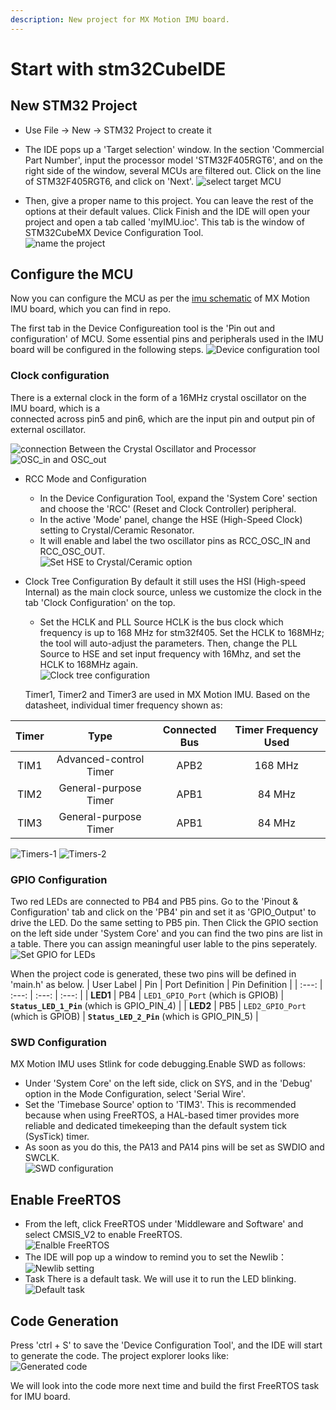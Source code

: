 ```yaml
---
description: New project for MX Motion IMU board.
---
```


# Start with stm32CubeIDE
## New STM32 Project
* Use File -> New -> STM32 Project to create it
* The IDE pops up a 'Target selection' window. In the section 'Commercial Part Number', input the processor model 'STM32F405RGT6', and on the right side of the window, several MCUs are filtered out. Click on the line of STM32F405RGT6, and click on 'Next'.
![select target MCU](image.png)

*  Then, give a proper name to this project. You can leave the rest of the options at their default values. Click Finish and the IDE will open your project and open a tab called 'myIMU.ioc'. This tab is the window of STM32CubeMX Device Configuration Tool.  
![name the project](image-1.png)

## Configure the MCU
Now you can configure the MCU as per the [imu schematic](https://github.com/leelili444/IMU/blob/main/Hardware/Schematic.pdf) of MX Motion IMU board, which you can find in repo.

The first tab in the Device Configureation tool is the 'Pin out and configuration' of MCU. Some essential pins and peripherals used in the IMU board will be configured in the following steps.
![Device configuration tool](image-2.png)
### Clock configuration
There is a external clock in the form of a 16MHz crystal oscillator on the IMU board, which is a  
connected across pin5 and pin6, which are the input pin and output pin of external oscillator.    

![connection Between the Crystal Oscillator and Processor](image-3.png)
![OSC_in and OSC_out](image-4.png)
* RCC Mode and Configuration
  * In the Device Configuration Tool, expand the 'System Core' section and choose the 'RCC' (Reset and Clock Controller) peripheral.
  * In the active 'Mode' panel, change the HSE (High-Speed Clock) setting to Crystal/Ceramic Resonator.
  * It will enable and label the two oscillator pins as RCC_OSC_IN and RCC_OSC_OUT.  
![Set HSE to Crystal/Ceramic option](image-15.png)
* Clock Tree Configuration
  By default it still uses the HSI (High-speed Internal) as the main clock source, unless we customize the clock in the tab 'Clock Configuration' on the top.
  * Set the HCLK and PLL Source
  HCLK is the bus clock which frequency is up to 168 MHz for stm32f405. Set the HCLK to 168MHz; the tool will auto-adjust the parameters. Then, change the PLL Source to HSE and set input frequency with 16Mhz, and set the HCLK to 168MHz again.  
  ![Clock tree configuration](image-6.png)  

  Timer1, Timer2 and Timer3 are used in MX Motion IMU. Based on the datasheet, individual timer frequency shown as:

| Timer | Type | Connected Bus | Timer Frequency Used |
| :---: | :---: | :---: | :---: |
| TIM1 | Advanced-control Timer | APB2 | 168 MHz |
| TIM2 | General-purpose Timer | APB1 | 84 MHz |
| TIM3 | General-purpose Timer | APB1 | 84 MHz |

![Timers-1](image-7.png)
![Timers-2](image-8.png)

### GPIO Configuration
Two red LEDs are connected to PB4 and PB5 pins.  Go to the 'Pinout & Configuration' tab and click on the 'PB4' pin and set it as 'GPIO_Output' to drive the LED. Do the same setting to PB5 pin. Then Click the GPIO section on the left side under 'System Core' and you can find the two pins are list in a table. There you can assign meaningful user lable to the pins seperately.
![Set GPIO for LEDs](image-9.png)

When the project code is generated, these two pins will be defined in 'main.h' as below.
| User Label | Pin | Port Definition | Pin Definition |
| :---: | :---: | :---: | :---: |
| **LED1** | PB4 | `LED1_GPIO_Port` (which is GPIOB) | **`Status_LED_1_Pin`** (which is GPIO_PIN_4) |
| **LED2** | PB5 | `LED2_GPIO_Port` (which is GPIOB) | **`Status_LED_2_Pin`** (which is GPIO_PIN_5) |

### SWD Configuration
MX Motion IMU uses Stlink for code debugging.Enable SWD as follows: 
* Under 'System Core' on the left side, click on SYS, and in the 'Debug' option in the Mode Configuration, select 'Serial Wire'. 
* Set the 'Timebase Source' option to 'TIM3'. This is recommended because when using FreeRTOS, a HAL-based timer provides more reliable and dedicated timekeeping than the default system tick (SysTick) timer.
* As soon as you do this, the PA13 and PA14 pins will be set as SWDIO and SWCLK.  
  ![SWD configuration](image-10.png)

## Enable FreeRTOS
* From the left, click FreeRTOS under 'Middleware and Software' and select CMSIS_V2 to enable FreeRTOS.    
![Enalble FreeRTOS](image-11.png)
* The IDE will pop up a window to remind you to set the Newlib：
  ![Newlib setting](image-12.png)
* Task
  There is a default task. We will use it to run the LED blinking.
  ![Default task](image-13.png)

## Code Generation
Press 'ctrl + S' to save the 'Device Configuration Tool', and the IDE will start to generate the code. The project explorer looks like:  
![Generated code](image-14.png)

We will look into the code more next time and build the first FreeRTOS task for IMU board.
  